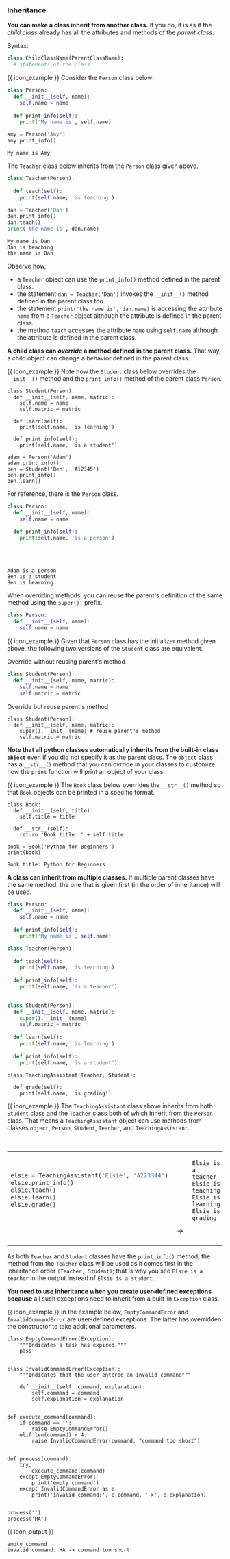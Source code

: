 ### Inheritance

**You can make a class <tooltip content="define a new class based on an existing class">inherit</tooltip> from another class.** If you do, it is as if the <tooltip content="the new class">_child class_</tooltip> already has all the attributes and methods of the <tooltip content="the class that was inherited from">_parent class_</tooltip>.

Syntax:
```python
class ChildClassName(ParentClassName):
  # statements of the class
```

<box>

{{ icon_example }} Consider the `Person` class below:

<include src="inputOutput.md" boilerplate> 
<span id="input">

```python
class Person:
  def __init__(self, name):
    self.name = name
    
  def print_info(self):
    print('My name is', self.name)

amy = Person('Amy')
amy.print_info()
```
</span>
<span id="output">

```{.no-line-numbers}
My name is Amy
```
</span>
</include>

The `Teacher` class below inherits from the `Person` class given above.

<include src="inputOutput.md" boilerplate> 
<span id="input">

```python
class Teacher(Person):
  
  def teach(self):
    print(self.name, 'is teaching')

dan = Teacher('Dan')
dan.print_info()
dan.teach()
print('the name is', dan.name)
```
</span>
<span id="output">

```{.no-line-numbers}
My name is Dan
Dan is teaching
the name is Dan
```
</span>
</include>

Observe how,
 * a `Teacher` object can use the `print_info()` method defined in the parent class.
 * the statement `dan = Teacher('Dan')` invokes the `__init__()` method defined in the parent class too.
 * the statement `print('the name is', dan.name)` is accessing the attribute `name` from a `Teacher` object although the attribute is defined in the parent class.
 * the method `teach` accesses the attribute `name` using `self.name` although the attribute is defined in the parent class.
</box>

<include src="exercisePanel.md" boilerplate var-title="Add `Fish` Class" var-file="e-addFishClass.md" />

**A child class can _override_ a method defined in the parent class.** That way, a child object can change a behavior defined in the parent class.

<box> 

{{ icon_example }} Note how the `Student` class below overrides the `__init__()` method and the `print_info()` method of the parent class `Person`.

<include src="inputOutput.md" boilerplate> 
<span id="input">

```python{highlight-lines="2-4,9-10"}
class Student(Person):
  def __init__(self, name, matric):
    self.name = name
    self.matric = matric
    
  def learn(self):
    print(self.name, 'is learning')
    
  def print_info(self):
    print(self.name, 'is a student')

adam = Person('Adam')
adam.print_info()
ben = Student('Ben', 'A12345')
ben.print_info()
ben.learn()
```
</span>
<span id="output">

For reference, there is the `Person` class.
```python
class Person:
  def __init__(self, name):
    self.name = name

  def print_info(self):
    print(self.name, 'is a person')
```
<br><br>

```{.no-line-numbers}
Adam is a person
Ben is a student
Ben is learning
```
</span>
</include>

</box>

When overriding methods, you can reuse the parent's definition of the same method using the `super().` prefix.

<box> 

```python
class Person:
  def __init__(self, name):
    self.name = name
```
{{ icon_example }} Given that `Person` class has the initializer method given above, the following two versions of the `Student` class are equivalent.

<include src="inputOutput.md" var-arrow=" = " boilerplate> 
<span id="input">

Override without reusing parent's method
```python
class Student(Person):
  def __init__(self, name, matric):
    self.name = name
    self.matric = matric
```
</span>
<span id="output">

Override but reuse parent's method
```python{highlight-lines="3"}
class Student(Person):
  def __init__(self, name, matric):
    super().__init__(name) # reuse parent's method
    self.matric = matric
```
</span>
</include>

</box>

<include src="exercisePanel.md" boilerplate var-title="Add `FlightlessBird` Class" var-file="e-addFlightlessBirdClass.md" />

**Note that all python classes automatically inherits from the built-in class `object`** even if you did not specify it as the parent class. The `object` class has a `__str__()` method that you can ovrride in your classes to customize how the `print` function will print an object of your class.

<box> 

{{ icon_example }} The `Book` class below overrides the `__str__()` method so that `Book` objects can be printed in a specific format.

<include src="inputOutput.md" boilerplate> 
<span id="input">

```python{highlight-lines="5-6,9"}
class Book:
  def __init__(self, title):
    self.title = title
    
  def __str__(self):
    return 'Book title: ' + self.title
    
book = Book('Python for Beginners')
print(book)
```
</span>
<span id="output">

```{.no-line-numbers}
Book title: Python for Beginners
```
</span>
</include>

</box>

<include src="exercisePanel.md" boilerplate var-title="Override `__str__()` Method" var-file="e-overrideStr.md" />


**A class can inherit from multiple classes.** If multiple parent classes have the same method, the one that is given first (in the order of inheritance) will be used.

<box> 

<include src="inputOutput.md" var-arrow="" boilerplate> 
<span id="input">

```python
class Person:
  def __init__(self, name):
    self.name = name
    
  def print_info(self):
    print('My name is', self.name)
```
```python
class Teacher(Person):
  
  def teach(self):
    print(self.name, 'is teaching')
    
  def print_info(self):
    print(self.name, 'is a teacher')
    
```
</span>
<span id="output">

```python
class Student(Person):
  def __init__(self, name, matric):
    super().__init__(name)
    self.matric = matric
    
  def learn(self):
    print(self.name, 'is learning')
    
  def print_info(self):
    print(self.name, 'is a student')
```
```python{highlight-lines="1"}
class TeachingAssistant(Teacher, Student):
  
  def grade(self):
    print(self.name, 'is grading')
```
</span>
</include>

{{ icon_example }} The `TeachingAssistant` class above inherits from both `Student` class and the `Teacher` class both of which inherit from the `Person` class. That means a `TeachingAssistant` object can use methods from classes `object`, `Person`, `Student`, `Teacher`, and `TeachingAssistant`.

<table>
  <tr>
  <td>

```python
elsie = TeachingAssistant('Elsie', 'A223344')
elsie.print_info()
elsie.teach()
elsie.learn()
elsie.grade()
```
  </td>
  <td valign="bottom">&nbsp;→&nbsp;<br><br></td>
  <td valign="bottom">

```{.no-line-numbers}
Elsie is a teacher
Elsie is teaching
Elsie is learning
Elsie is grading
```
  </td>
</tr>
</table>

As both `Teacher` and `Student` classes have the `print_info()` method, the method from the `Teacher` class will be used as it comes first in the inheritance order `(Teacher, Student)`; that is why you see `Elsie is a teacher` in the output instead of `Elsie is a student`.

</box>

<include src="exercisePanel.md" boilerplate var-title="Add `SmartPhone` Class" var-file="e-addSmartPhoneClass.md" />

**You need to use inheritance when you create user-defined exceptions because** all such exceptions need to inherit from a built-in `Exception` class.

<box>

{{ icon_example }} In the example below, `EmptyCommandError` and `InvalidCommandError` are user-defined exceptions. The latter has overridden the constructor to take additional parameters.

```python{highlight-lines="1,6"}
class EmptyCommandError(Exception):
    """Indicates a task has expired."""
    pass


class InvalidCommandError(Exception):
    """Indicates that the user entered an invalid command"""

    def __init__(self, command, explanation):
        self.command = command
        self.explanation = explanation


def execute_command(command):
    if command == '':
        raise EmptyCommandError()
    elif len(command) < 4:
        raise InvalidCommandError(command, "command too short")


def process(command):
    try:
        execute_command(command)
    except EmptyCommandError:
        print('empty command')
    except InvalidCommandError as e:
        print('invalid command:', e.command, '->', e.explanation)


process('')
process('HA')
```
{{ icon_output }}
```{.no-line-numbers}
empty command
invalid command: HA -> command too short
```
</box>